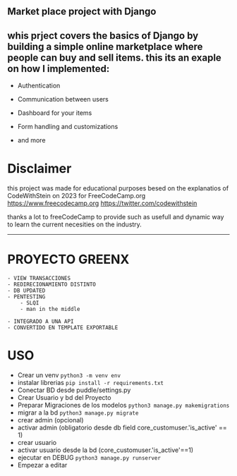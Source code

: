 ## Market place project with Django
whis prject covers the basics of Django by building a simple online marketplace where people can buy and sell items. this its an exaple on how I implemented:
----
- Authentication 

- Communication between users

- Dashboard for your items

- Form handling and customizations

- and more

# Disclaimer 

this project was made for educational purposes
besed on the explanatios of CodeWithStein on 2023 for FreeCodeCamp.org
https://www.freecodecamp.org
https://twitter.com/codewithstein

thanks a lot to freeCodeCamp to provide such as usefull and dynamic way to learn the current necesities on the industry.

---

# PROYECTO GREENX

	- VIEW TRANSACCIONES 
	- REDIRECIONAMIENTO DISTINTO
	- DB UPDATED
	- PENTESTING
		- SLQI
		- man in the middle

	- INTEGRADO A UNA API
	- CONVERTIDO EN TEMPLATE EXPORTABLE

# USO

- Crear un venv 
`
python3 -m venv env
`
- instalar librerias
`
pip install -r requirements.txt
`
- Conectar BD desde puddle/settings.py
- Crear Usuario y bd del Proyecto
- Preparar Migraciones de los modelos
`
python3 manage.py makemigrations
`
- migrar a la bd 
`
python3 manage.py migrate
`
- crear  admin (opcional)
- activar admin (obligatorio desde db field core_customuser.'is_active' == 1)
- crear usuario 
- activar usuario desde la bd (core_customuser.'is_active'==1)
- ejecutar en DEBUG
`
python3 manage.py runserver
`
- Empezar a editar 


